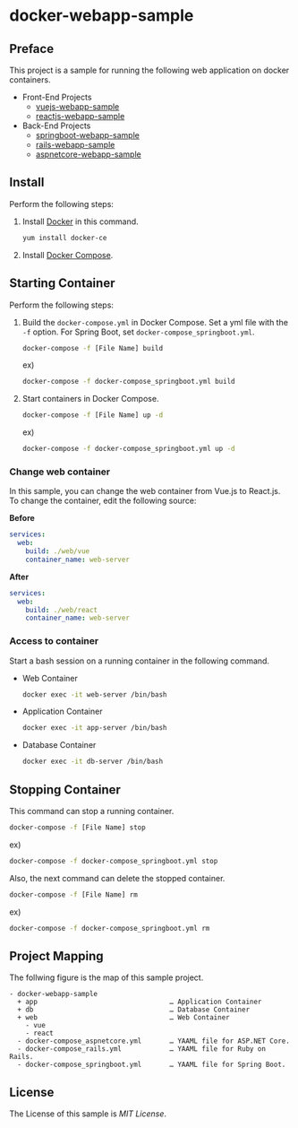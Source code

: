 # docker-webapp-sample

## Preface
This project is a sample for running the following web application on docker containers.

- Front-End Projects
    - [vuejs-webapp-sample](https://github.com/ybkuroki/vuejs-webapp-sample)
    - [reactjs-webapp-sample](https://github.com/ybkuroki/reactjs-webapp-sample)
- Back-End Projects
    - [springboot-webapp-sample](https://github.com/ybkuroki/springboot-webapp-sample)
    - [rails-webapp-sample](https://github.com/ybkuroki/rails-webapp-sample)
    - [aspnetcore-webapp-sample](https://github.com/ybkuroki/aspnetcore-webapp-sample)

## Install
Perform the following steps:

1. Install [Docker](https://www.docker.com/) in this command.
    ```bash
    yum install docker-ce
    ```
1. Install [Docker Compose](https://docs.docker.com/compose/).

## Starting Container
Perform the following steps:

1. Build the ``docker-compose.yml`` in Docker Compose. Set a yml file with the ``-f`` option. For Spring Boot, set ``docker-compose_springboot.yml``.
    ```bash
    docker-compose -f [File Name] build
    ```
    ex)
    ```bash
    docker-compose -f docker-compose_springboot.yml build
    ```
1. Start containers in Docker Compose.
    ```bash
    docker-compose -f [File Name] up -d
    ```
    ex)
    ```bash
    docker-compose -f docker-compose_springboot.yml up -d
    ```

### Change web container
In this sample, you can change the web container from Vue.js to React.js. To change the container, edit the following source:

**Before**
```yml
services:
  web:
    build: ./web/vue
    container_name: web-server
```

**After**
```yml
services:
  web:
    build: ./web/react
    container_name: web-server
```

### Access to container
Start a bash session on a running container in the following command.

- Web Container
    ```bash
    docker exec -it web-server /bin/bash
    ```
- Application Container
    ```bash
    docker exec -it app-server /bin/bash
    ```
- Database Container
    ```bash
    docker exec -it db-server /bin/bash
    ```

## Stopping Container
This command can stop a running container.

```bash
docker-compose -f [File Name] stop
```

ex)
```bash
docker-compose -f docker-compose_springboot.yml stop
```

Also, the next command can delete the stopped container.

```bash
docker-compose -f [File Name] rm
```

ex)
```bash
docker-compose -f docker-compose_springboot.yml rm
```

## Project Mapping
The follwing figure is the map of this sample project.

```
- docker-webapp-sample
  + app                                 … Application Container
  + db                                  … Database Container
  + web                                 … Web Container
    - vue
    - react
  - docker-compose_aspnetcore.yml       … YAAML file for ASP.NET Core.
  - docker-compose_rails.yml            … YAAML file for Ruby on Rails.
  - docker-compose_springboot.yml       … YAAML file for Spring Boot.
```

## License
The License of this sample is *MIT License*.
